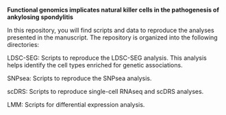 **Functional genomics implicates natural killer cells in the pathogenesis of ankylosing spondylitis**

In this repository, you will find scripts and data to reproduce the analyses presented in the manuscript. The repository is organized into the following directories:


LDSC-SEG: Scripts to reproduce the LDSC-SEG analysis. This analysis helps identify the cell types enriched for genetic associations.

SNPsea: Scripts to reproduce the SNPsea analysis.

scDRS: Scripts to reproduce single-cell RNAseq and scDRS analyses.

LMM: Scripts for differential expression analysis.
